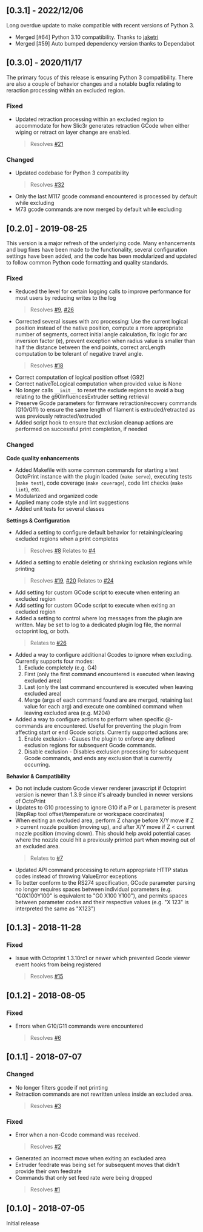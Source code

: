 
## [0.3.1] - 2022/12/06

Long overdue update to make compatible with recent versions of Python 3.

- Merged [#64] Python 3.10 compatibility.  Thanks to [jaketri](https://github.com/jaketri)
- Merged [#59] Auto bumped dependency version thanks to Dependabot


## [0.3.0] - 2020/11/17

The primary focus of this release is ensuring Python 3 compatibility.  There are also a couple of
behavior changes and a notable bugfix relating to reraction processing within an excluded region.

### Fixed

- Updated retraction processing within an excluded region to accommodate for how Slic3r generates
  retraction GCode when either wiping or retract on layer change are enabled.
  > Resolves [#21](https://github.com/bradcfisher/OctoPrint-ExcludeRegionPlugin/issues/21)

### Changed

- Updated codebase for Python 3 compatibility
  > Resolves [#32](https://github.com/bradcfisher/OctoPrint-ExcludeRegionPlugin/issues/32)
- Only the last M117 gcode command encountered is processed by default while excluding
- M73 gcode commands are now merged by default while excluding


## [0.2.0] - 2019-08-25

This version is a major refresh of the underlying code.  Many enhancements and bug fixes have been
made to the functionality, several configuration settings have been added, and the code has been
modularized and updated to follow common Python code formatting and quality standards.

### Fixed
- Reduced the level for certain logging calls to improve performance for most users by reducing
  writes to the log
  > Resolves [#9](https://github.com/bradcfisher/OctoPrint-ExcludeRegionPlugin/issues/9), [#26](https://github.com/bradcfisher/OctoPrint-ExcludeRegionPlugin/issues/26)
- Corrected several issues with arc processing: Use the current logical position instead of the
  native position, compute a more appropriate number of segments, correct initial angle calculation,
  fix logic for arc inversion factor (e), prevent exception when radius value is smaller than half
  the distance between the end points, correct arcLength computation to be tolerant of negative
  travel angle.
  > Resolves [#18](https://github.com/bradcfisher/OctoPrint-ExcludeRegionPlugin/issues/18)
- Correct computation of logical position offset (G92)
- Correct nativeToLogical computation when provided value is None
- No longer calls `__init__` to reset the exclude regions to avoid a bug relating to the
  g90InfluencesExtruder setting retrieval
- Preserve Gcode parameters for firmware retraction/recovery commands (G10/G11) to ensure the same
  length of filament is extruded/retracted as was previously retracted/extruded
- Added script hook to ensure that exclusion cleanup actions are performed on successful print
  completion, if needed

### Changed

**Code quality enhancements**

- Added Makefile with some common commands for starting a test OctoPrint instance with the plugin
  loaded (`make serve`), executing tests (`make test`), code coverage (`make coverage`),
  code lint checks (`make lint`), etc.
- Modularized and organized code
- Applied many code style and lint suggestions
- Added unit tests for several classes

**Settings & Configuration**

- Added a setting to configure default behavior for retaining/clearing excluded regions when a
  print completes
  > Resolves [#8](https://github.com/bradcfisher/OctoPrint-ExcludeRegionPlugin/issues/8)
  > Relates to [#4](https://github.com/bradcfisher/OctoPrint-ExcludeRegionPlugin/issues/4)
- Added a setting to enable deleting or shrinking exclusion regions while printing
  > Resolves [#19](https://github.com/bradcfisher/OctoPrint-ExcludeRegionPlugin/issues/19),
             [#20](https://github.com/bradcfisher/OctoPrint-ExcludeRegionPlugin/issues/20)
  > Relates to [#24](https://github.com/bradcfisher/OctoPrint-ExcludeRegionPlugin/issues/24)
- Add setting for custom GCode script to execute when entering an excluded region
- Add setting for custom GCode script to execute when exiting an excluded region
- Added a setting to control where log messages from the plugin are written.  May be set to log to
  a dedicated plugin log file, the normal octoprint log, or both.
  > Relates to [#26](https://github.com/bradcfisher/OctoPrint-ExcludeRegionPlugin/issues/26)
- Added a way to configure additional Gcodes to ignore when excluding.  Currently supports four
  modes:
  1) Exclude completely (e.g. G4)
  2) First (only the first command encountered is executed when leaving excluded area)
  3) Last (only the last command encountered is executed when leaving excluded area)
  4) Merge (args of each command found are are merged, retaining last value for each arg) and
     execute one combined command when leaving excluded area (e.g. M204)
- Added a way to configure actions to perform when specific @-commands are encountered.  Useful for
  preventing the plugin from affecting start or end Gcode scripts.  Currently supported actions are:
  1) Enable exclusion - Causes the plugin to enforce any defined exclusion regions for subsequent
     Gcode commands.
  2) Disable exclusion - Disables exclusion processing for subsequent Gcode commands, and ends any
     exclusion that is currently occurring.

**Behavior & Compatibility**

- Do not include custom Gcode viewer renderer javascript if Octoprint version is newer than 1.3.9
  since it's already bundled in newer versions of OctoPrint
- Updates to G10 processing to ignore G10 if a P or L parameter is present (RepRap tool
  offset/temperature or workspace coordinates)
- When exiting an excluded area, perform Z change before X/Y move if Z > current nozzle position
  (moving up), and after X/Y move if Z < current nozzle position (moving down).  This should help
  avoid potential cases where the nozzle could hit a previously printed part when moving out of an
  excluded area.
  > Relates to [#7](https://github.com/bradcfisher/OctoPrint-ExcludeRegionPlugin/issues/7)
- Updated API command processing to return appropriate HTTP status codes instead of throwing
  ValueError exceptions
- To better conform to the RS274 specification, GCode parameter parsing no longer requires spaces
  between individual parameters (e.g. "G0X100Y100" is equivalent to "G0 X100 Y100"), and permits
  spaces between parameter codes and their respective values (e.g. "X   123" is interpreted the
  same as "X123")
  
## [0.1.3] - 2018-11-28

### Fixed
- Issue with Octoprint 1.3.10rc1 or newer which prevented Gcode viewer event hooks from being
  registered
  > Resolves [#15](https://github.com/bradcfisher/OctoPrint-ExcludeRegionPlugin/issues/15)

## [0.1.2] - 2018-08-05

### Fixed
- Errors when G10/G11 commands were encountered
  > Resolves [#6](https://github.com/bradcfisher/OctoPrint-ExcludeRegionPlugin/issues/6)

## [0.1.1] - 2018-07-07

### Changed
- No longer filters gcode if not printing
- Retraction commands are not rewritten unless inside an excluded area.
  > Resolves [#3](https://github.com/bradcfisher/OctoPrint-ExcludeRegionPlugin/issues/3)

### Fixed
- Error when a non-Gcode command was received.
  > Resolves [#2](https://github.com/bradcfisher/OctoPrint-ExcludeRegionPlugin/issues/2)
- Generated an incorrect move when exiting an excluded area
- Extruder feedrate was being set for subsequent moves that didn't provide their own feedrate
- Commands that only set feed rate were being dropped
  > Resolves [#1](https://github.com/bradcfisher/OctoPrint-ExcludeRegionPlugin/issues/1)

## [0.1.0] - 2018-07-05

Initial release
